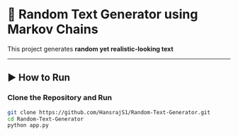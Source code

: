 # 📝 Random Text Generator using Markov Chains

This project generates **random yet realistic-looking text**

---

## ▶️ How to Run

### Clone the Repository and Run

```bash
git clone https://github.com/HansrajS1/Random-Text-Generator.git
cd Random-Text-Generator
python app.py
